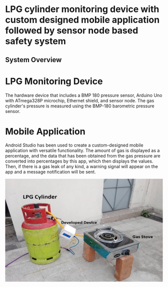 # LPG cylinder monitoring device with custom designed mobile application followed by sensor node based safety system
## System Overview
# LPG Monitoring Device
The hardware device that includes a BMP 180 pressure sensor, Arduino Uno with ATmega328P microchip, Ethernet shield, and sensor node. The gas cylinder's pressure is measured using the BMP-180 barometric pressure sensor.
# Mobile Application
Android Studio has been used to create a custom-designed mobile application with versatile functionality. The amount of gas is displayed as a percentage, and the data that has been obtained from the gas pressure are converted into percentages by this app, which then displays the values. Then, if there is a gas leak of any kind, a warning signal will appear on the app and a message notification will be sent.

<p align="middle">
<img src="Overall system.jpg">
</p>



